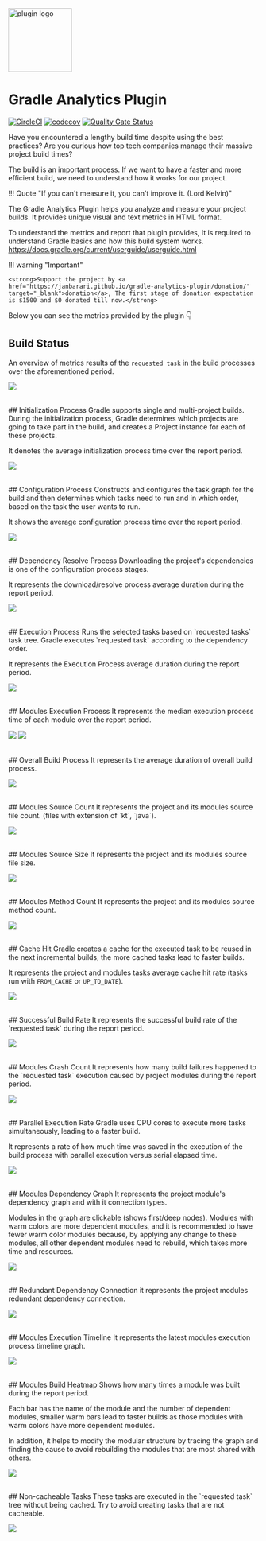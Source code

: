 <!--
 MIT License
 Copyright (c) 2024 Mehdi Janbarari (@janbarari)

 Permission is hereby granted, free of charge, to any person obtaining a copy
 of this software and associated documentation files (the "Software"), to deal
 in the Software without restriction, including without limitation the rights
 to use, copy, modify, merge, publish, distribute, sublicense, and/or sell
 copies of the Software, and to permit persons to whom the Software is
 furnished to do so, subject to the following conditions:

 The above copyright notice and this permission notice shall be included in all
 copies or substantial portions of the Software.

 THE SOFTWARE IS PROVIDED "AS IS", WITHOUT WARRANTY OF ANY KIND, EXPRESS OR
 IMPLIED, INCLUDING BUT NOT LIMITED TO THE WARRANTIES OF MERCHANTABILITY,
 FITNESS FOR A PARTICULAR PURPOSE AND NONINFRINGEMENT. IN NO EVENT SHALL THE
 AUTHORS OR COPYRIGHT HOLDERS BE LIABLE FOR ANY CLAIM, DAMAGES OR OTHER
 LIABILITY, WHETHER IN AN ACTION OF CONTRACT, TORT OR OTHERWISE, ARISING FROM,
 OUT OF OR IN CONNECTION WITH THE SOFTWARE OR THE USE OR OTHER DEALINGS IN THE
 SOFTWARE.
-->

<img src="img/plugin-logo.png" alt="plugin logo" width="128"/>

# Gradle Analytics Plugin
[![CircleCI](https://circleci.com/gh/janbarari/gradle-analytics-plugin/tree/develop.svg?style=svg)](https://circleci.com/gh/janbarari/gradle-analytics-plugin/tree/develop)
[![codecov](https://codecov.io/gh/janbarari/gradle-analytics-plugin/branch/develop/graph/badge.svg)](https://codecov.io/gh/janbarari/gradle-analytics-plugin)
[![Quality Gate Status](https://sonarcloud.io/api/project_badges/measure?project=janbarari_gradle-analytics-plugin&metric=alert_status)](https://sonarcloud.io/dashboard?id=janbarari_gradle-analytics-plugin)

Have you encountered a lengthy build time despite using the best practices? Are you curious how top tech companies manage their massive project build times?

The build is an important process. If we want to have a faster and more efficient build, we need to understand how it works for our project.

!!! Quote "If you can't measure it, you can't improve it. (Lord Kelvin)"

The Gradle Analytics Plugin helps you analyze and measure your project builds. It provides unique visual and text metrics in HTML format.

To understand the metrics and report that plugin provides, It is required to understand Gradle basics and how this build
system works.<br /><a href="https://docs.gradle.org/current/userguide/userguide.html" target="_blank">https://docs.gradle.org/current/userguide/userguide.html</a>

!!! warning "Important"

    <strong>Support the project by <a href="https://janbarari.github.io/gradle-analytics-plugin/donation/" target="_blank">donation</a>, The first stage of donation expectation is $1500 and $0 donated till now.</strong>

Below you can see the metrics provided by the plugin 👇

## Build Status
An overview of metrics results of the `requested task` in the build processes over the aforementioned period.

![](img/build-status.png)

<br/>
## Initialization Process
Gradle supports single and multi-project builds. During the initialization process, Gradle determines which projects are going to take part in the build, and creates a Project instance for each of these projects.

It denotes the average initialization process time over the report period.

![](img/initialization-process.png)

<br/>
## Configuration Process
Constructs and configures the task graph for the build and then determines which tasks need to run and in which order, based on the task the user wants to run.

It shows the average configuration process time over the report period.

![](img/configuration-process.png)

<br/>
## Dependency Resolve Process
Downloading the project's dependencies is one of the configuration process stages.

It represents the download/resolve process average duration during the report period.

![](img/dependency-resolve-process.png)

<br/>
## Execution Process
Runs the selected tasks based on `requested tasks` task tree. Gradle executes `requested task` according to the dependency order.

It represents the Execution Process average duration during the report period.

![](img/execution-process.png)

<br/>
## Modules Execution Process
It represents the median execution process time of each module over the report period.

![](img/module-execution-process-1.png)
![](img/module-execution-process-2.png)

<br/>
## Overall Build Process
It represents the average duration of overall build process.

![](img/overall-build-process.png)

<br/>
## Modules Source Count
It represents the project and its modules source file count. (files with extension of `kt`, `java`).

![](img/modules-source-count.png)

<br/>
## Modules Source Size
It represents the project and its modules source file size.

![](img/modules-source-size.png)

<br/>
## Modules Method Count
It represents the project and its modules source method count.

![](img/modules-method-count.png)

<br/>
## Cache Hit
Gradle creates a cache for the executed task to be reused in the next incremental builds, the more cached tasks lead to faster builds.

It represents the project and modules tasks average cache hit rate (tasks run with `FROM_CACHE` or `UP_TO_DATE`).

![](img/cache-hit.png)

<br/>
## Successful Build Rate
It represents the successful build rate of the `requested task` during the report period.

![](img/successful-build-rate.png)

<br/>
## Modules Crash Count
It represents how many build failures happened to the `requested task` execution caused by project modules during the report period.

![](img/modules-crash-count.png)

<br/>
## Parallel Execution Rate
Gradle uses CPU cores to execute more tasks simultaneously, leading to a faster build.

It represents a rate of how much time was saved in the execution of the build process with parallel execution versus serial elapsed time.

![](img/parallel-execution-rate.png)

<br/>
## Modules Dependency Graph
It represents the project module's dependency graph and with it connection types.

Modules in the graph are clickable (shows first/deep nodes).
Modules with warm colors are more dependent modules, and it is recommended to have fewer warm color modules because, by applying any change to these modules, all other dependent modules need to rebuild, which takes more time and resources.

![](img/modules-dependency-graph.gif)

<br/>
## Redundant Dependency Connection
it represents the project modules redundant dependency connection.

![](img/redundant-dependency-connection.png)

<br/>
## Modules Execution Timeline
It represents the latest modules execution process timeline graph.

![](img/modules-execution-timeline.png)

<br/>
## Modules Build Heatmap
Shows how many times a module was built during the report period.

Each bar has the name of the module and the number of dependent modules, smaller warm bars lead to faster builds as those modules with warm colors have more dependent modules.

In addition, it helps to modify the modular structure by tracing the graph and finding the cause to avoid rebuilding the modules that are most shared with others.

![](img/modules-build-heatmap.png)

<br/>
## Non-cacheable Tasks
These tasks are executed in the `requested task` tree without being cached. Try to avoid creating tasks that are not cacheable.

![](img/non-cacheable-tasks.png)

<br/><br/><br/>